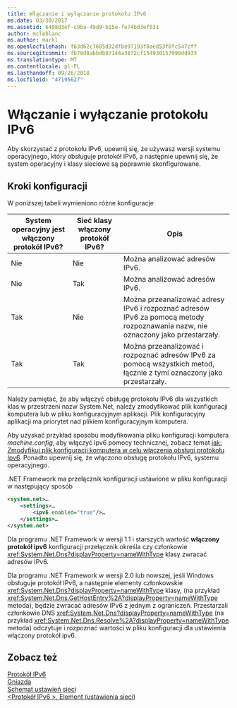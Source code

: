 ```yaml
---
title: Włączanie i wyłączanie protokołu IPv6
ms.date: 03/30/2017
ms.assetid: 6408d3ef-c9ba-49d9-b15e-fe74bd3ef031
author: mcleblanc
ms.author: markl
ms.openlocfilehash: f63d62c7605d32dfbe97193f8aed53f0fc547cff
ms.sourcegitcommit: fb78d8abbdb87144a3872cf154930157090dd933
ms.translationtype: MT
ms.contentlocale: pl-PL
ms.lasthandoff: 09/26/2018
ms.locfileid: "47195627"
---
```

# <a name="enabling-and-disabling-ipv6"></a>Włączanie i wyłączanie protokołu IPv6
Aby skorzystać z protokołu IPv6, upewnij się, że używasz wersji systemu operacyjnego, który obsługuje protokół IPv6, a następnie upewnij się, że system operacyjny i klasy sieciowe są poprawnie skonfigurowane.  
  
## <a name="configuration-steps"></a>Kroki konfiguracji  
 W poniższej tabeli wymieniono różne konfiguracje  
  
|System operacyjny jest włączony protokół IPv6?|Sieć klasy włączony protokół IPv6?|Opis|  
|-------------------------------------|---------------------------------------|-----------------|  
|Nie|Nie|Można analizować adresów IPv6.|  
|Nie|Tak|Można analizować adresów IPv6.|  
|Tak|Nie|Można przeanalizować adresy IPv6 i rozpoznać adresów IPv6 za pomocą metody rozpoznawania nazw, nie oznaczony jako przestarzały.|  
|Tak|Tak|Można przeanalizować i rozpoznać adresów IPv6 za pomocą wszystkich metod, łącznie z tymi oznaczony jako przestarzały.|  
  
 Należy pamiętać, że aby włączyć obsługę protokołu IPv6 dla wszystkich klas w przestrzeni nazw System.Net, należy zmodyfikować plik konfiguracji komputera lub w pliku konfiguracyjnym aplikacji. Plik konfiguracyjny aplikacji ma priorytet nad plikiem konfiguracyjnym komputera.  
  
 Aby uzyskać przykład sposobu modyfikowania pliku konfiguracji komputera *machine.config*, aby włączyć Ipv6 pomocy technicznej, zobacz temat [jak: Zmodyfikuj plik konfiguracji komputera w celu włączenia obsługi protokołu Ipv6](../../../docs/framework/network-programming/how-to-modify-the-computer-configuration-file-to-enable-ipv6-support.md). Ponadto upewnij się, że włączono obsługę protokołu IPv6, systemu operacyjnego.  
  
 .NET Framework ma przełącznik konfiguracji ustawione w pliku konfiguracji w następujący sposób  
  
```xml  
<system.net>…  
    <settings>…  
        <ipv6 enabled="true"/>…  
    </settings>…  
</system.net>  
```  
  
 Dla programu .NET Framework w wersji 1.1 i starszych wartość **włączony protokół ipv6** konfiguracji przełącznik określa czy członkowie <xref:System.Net.Dns?displayProperty=nameWithType> klasy zwracać adresów IPv6.  
  
 Dla programu .NET Framework w wersji 2.0 lub nowszej, jeśli Windows obsługuje protokół IPv6, a następnie elementy członkowskie <xref:System.Net.Dns?displayProperty=nameWithType> klasy, (na przykład <xref:System.Net.Dns.GetHostEntry%2A?displayProperty=nameWithType> metoda), będzie zwracać adresów IPv6 z jednym z ograniczeń. Przestarzali członkowie DNS <xref:System.Net.Dns?displayProperty=nameWithType> (na przykład <xref:System.Net.Dns.Resolve%2A?displayProperty=nameWithType> metoda) odczytuje i rozpoznać wartości w pliku konfiguracji dla ustawienia włączony protokół ipv6.  
  
## <a name="see-also"></a>Zobacz też  
 [Protokół IPv6](../../../docs/framework/network-programming/internet-protocol-version-6.md)  
 [Gniazda](../../../docs/framework/network-programming/sockets.md)  
 [Schemat ustawień sieci](../../../docs/framework/configure-apps/file-schema/network/index.md)  
 [\<Protokół IPv6 >, Element (ustawienia sieci)](../../../docs/framework/configure-apps/file-schema/network/ipv6-element-network-settings.md)

